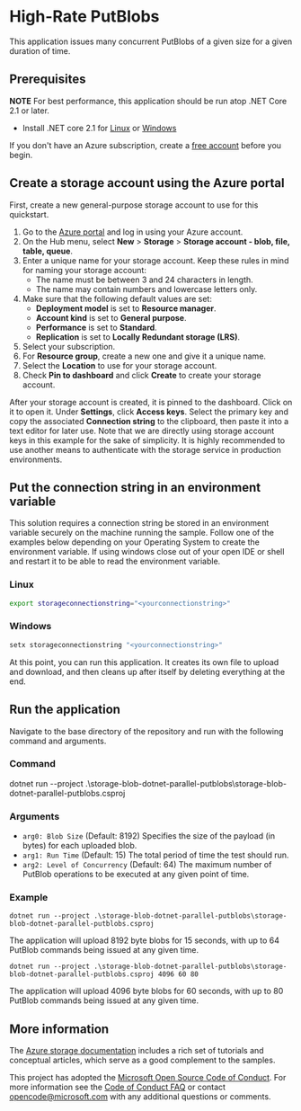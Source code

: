 # High-Rate PutBlobs

This application issues many concurrent PutBlobs of a given size for a given duration of time.


## Prerequisites

**NOTE** For best performance, this application should be run atop .NET Core 2.1 or later.

* Install .NET core 2.1 for [Linux](https://www.microsoft.com/net/download/linux) or [Windows](https://www.microsoft.com/net/download/windows)

If you don't have an Azure subscription, create a [free account](https://azure.microsoft.com/free/?WT.mc_id=A261C142F) before you begin.

## Create a storage account using the Azure portal

First, create a new general-purpose storage account to use for this quickstart.

1. Go to the [Azure portal](https://portal.azure.com) and log in using your Azure account. 
2. On the Hub menu, select **New** > **Storage** > **Storage account - blob, file, table, queue**. 
3. Enter a unique name for your storage account. Keep these rules in mind for naming your storage account:
    - The name must be between 3 and 24 characters in length.
    - The name may contain numbers and lowercase letters only.
4. Make sure that the following default values are set: 
    - **Deployment model** is set to **Resource manager**.
    - **Account kind** is set to **General purpose**.
    - **Performance** is set to **Standard**.
    - **Replication** is set to **Locally Redundant storage (LRS)**.
5. Select your subscription. 
6. For **Resource group**, create a new one and give it a unique name. 
7. Select the **Location** to use for your storage account.
8. Check **Pin to dashboard** and click **Create** to create your storage account. 

After your storage account is created, it is pinned to the dashboard. Click on it to open it. Under **Settings**, click **Access keys**. Select the primary key and copy the associated **Connection string** to the clipboard, then paste it into a text editor for later use.  Note that we are directly using storage account keys in this example for the sake of simplicity.  It is highly recommended to use another means to authenticate with the storage service in production environments.

## Put the connection string in an environment variable

This solution requires a connection string be stored in an environment variable securely on the machine running the sample. Follow one of the examples below depending on your Operating System to create the environment variable. If using windows close out of your open IDE or shell and restart it to be able to read the environment variable.

### Linux

```bash
export storageconnectionstring="<yourconnectionstring>"
```
### Windows

```cmd
setx storageconnectionstring "<yourconnectionstring>"
```

At this point, you can run this application. It creates its own file to upload and download, and then cleans up after itself by deleting everything at the end.

## Run the application

Navigate to the base directory of the repository and run with the following command and arguments.

### Command
dotnet run --project .\storage-blob-dotnet-parallel-putblobs\storage-blob-dotnet-parallel-putblobs.csproj

### Arguments
- `arg0: Blob Size` (Default: 8192)
Specifies the size of the payload (in bytes) for each uploaded blob.
- `arg1: Run Time` (Default: 15)
The total period of time the test should run.
- `arg2: Level of Concurrency` (Default: 64)
The maximum number of PutBlob operations to be executed at any given point of time.  

### Example
```
dotnet run --project .\storage-blob-dotnet-parallel-putblobs\storage-blob-dotnet-parallel-putblobs.csproj
```
The application will upload 8192 byte blobs for 15 seconds, with up to 64 PutBlob commands
being issued at any given time.


```
dotnet run --project .\storage-blob-dotnet-parallel-putblobs\storage-blob-dotnet-parallel-putblobs.csproj 4096 60 80
```
The application will upload 4096 byte blobs for 60 seconds, with up to 80 PutBlob commands
being issued at any given time.


## More information

The [Azure storage documentation](https://docs.microsoft.com/azure/storage/) includes a rich set of tutorials and conceptual articles, which serve as a good complement to the samples.

This project has adopted the [Microsoft Open Source Code of Conduct](https://opensource.microsoft.com/codeofconduct/).
For more information see the [Code of Conduct FAQ](https://opensource.microsoft.com/codeofconduct/faq/) or
contact [opencode@microsoft.com](mailto:opencode@microsoft.com) with any additional questions or comments.

